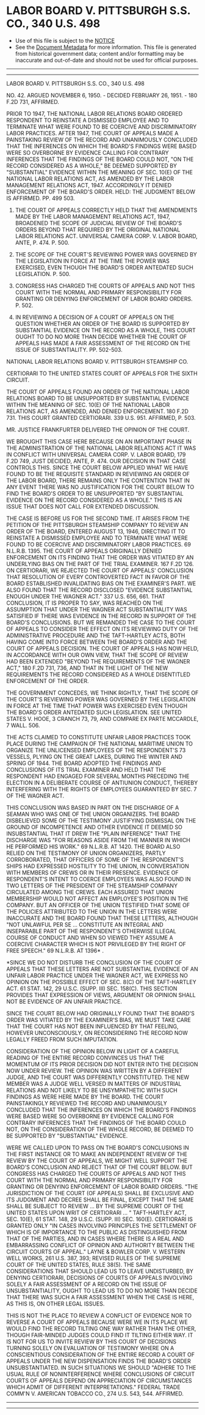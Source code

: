 ---
---

# LABOR BOARD V. PITTSBURGH S.S. CO., 340 U.S. 498

* Use of this file is subject to the [NOTICE](https://github.com/publicdocs/notice/blob/master/NOTICE)
* See the [Document Metadata](../../../) for more information.
  This file is generated from historical government data; content and/or formatting may be inaccurate and out-of-date and should not be used for official purposes.

----------
----------

LABOR BOARD V. PITTSBURGH S.S. CO., 340 U.S. 498

NO. 42.  ARGUED NOVEMBER 6, 1950.  - DECIDED FEBRUARY 26, 1951.  - 180 F.2D 731, AFFIRMED.

PRIOR TO 1947, THE NATIONAL LABOR RELATIONS BOARD ORDERED RESPONDENT TO REINSTATE A DISMISSED EMPLOYEE AND TO TERMINATE WHAT WERE FOUND TO BE COERCIVE AND DISCRIMINATORY LABOR PRACTICES.  AFTER 1947, THE COURT OF APPEALS MADE A PAINSTAKING REVIEW OF THE RECORD AND UNANIMOUSLY CONCLUDED THAT THE INFERENCES ON WHICH THE BOARD'S FINDINGS WERE BASED WERE SO OVERBORNE BY EVIDENCE CALLING FOR CONTRARY INFERENCES THAT THE FINDINGS OF THE BOARD COULD NOT, "ON THE RECORD CONSIDERED AS A WHOLE," BE DEEMED SUPPORTED BY "SUBSTANTIAL" EVIDENCE WITHIN THE MEANING OF SEC. 10(E) OF THE NATIONAL LABOR RELATIONS ACT, AS AMENDED BY THE LABOR MANAGEMENT RELATIONS ACT, 1947.  ACCORDINGLY IT DENIED ENFORCEMENT OF THE BOARD'S ORDER.  HELD:  THE JUDGMENT BELOW IS AFFIRMED.  PP. 499 503.

1.  THE COURT OF APPEALS CORRECTLY HELD THAT THE AMENDMENTS MADE BY THE LABOR MANAGEMENT RELATIONS ACT, 1947, BROADENED THE SCOPE OF JUDICIAL REVIEW OF THE BOARD'S ORDERS BEYOND THAT REQUIRED BY THE ORIGINAL NATIONAL LABOR RELATIONS ACT.  UNIVERSAL CAMERA CORP. V. LABOR BOARD, ANTE, P. 474.  P. 500.

2.  THE SCOPE OF THE COURT'S REVIEWING POWER WAS GOVERNED BY THE LEGISLATION IN FORCE AT THE TIME THE POWER WAS EXERCISED, EVEN THOUGH THE BOARD'S ORDER ANTEDATED SUCH LEGISLATION.  P. 500.

3.  CONGRESS HAS CHARGED THE COURTS OF APPEALS AND NOT THIS COURT WITH THE NORMAL AND PRIMARY RESPONSIBILITY FOR GRANTING OR DENYING ENFORCEMENT OF LABOR BOARD ORDERS.  P. 502.

4.  IN REVIEWING A DECISION OF A COURT OF APPEALS ON THE QUESTION WHETHER AN ORDER OF THE BOARD IS SUPPORTED BY SUBSTANTIAL EVIDENCE ON THE RECORD AS A WHOLE, THIS COURT OUGHT TO DO NO MORE THAN DECIDE WHETHER THE COURT OF APPEALS HAS MADE A FAIR ASSESSMENT OF THE RECORD ON THE ISSUE OF SUBSTANTIALITY.  PP. 502-503.

NATIONAL LABOR RELATIONS BOARD V. PITTSBURGH STEAMSHIP CO.

CERTIORARI TO THE UNITED STATES COURT OF APPEALS FOR THE SIXTH CIRCUIT.

THE COURT OF APPEALS FOUND AN ORDER OF THE NATIONAL LABOR RELATIONS BOARD TO BE UNSUPPORTED BY SUBSTANTIAL EVIDENCE WITHIN THE MEANING OF SEC. 10(E) OF THE NATIONAL LABOR RELATIONS ACT, AS AMENDED, AND DENIED ENFORCEMENT.  180 F.2D 731.  THIS COURT GRANTED CERTIORARI.  339 U.S. 951.  AFFIRMED, P. 503.

MR. JUSTICE FRANKFURTER DELIVERED THE OPINION OF THE COURT.

WE BROUGHT THIS CASE HERE BECAUSE ON AN IMPORTANT PHASE IN THE ADMINISTRATION OF THE NATIONAL LABOR RELATIONS ACT IT WAS IN CONFLICT WITH UNIVERSAL CAMERA CORP. V. LABOR BOARD, 179 F.2D 749, JUST DECIDED, ANTE, P. 474.  OUR DECISION IN THAT CASE CONTROLS THIS.  SINCE THE COURT BELOW APPLIED WHAT WE HAVE FOUND TO BE THE REQUISITE STANDARD IN REVIEWING AN ORDER OF THE LABOR BOARD, THERE REMAINS ONLY THE CONTENTION THAT IN ANY EVENT THERE WAS NO JUSTIFICATION FOR THE COURT BELOW TO FIND THE BOARD'S ORDER TO BE UNSUPPORTED "BY SUBSTANTIAL EVIDENCE ON THE RECORD CONSIDERED AS A WHOLE."  THIS IS AN ISSUE THAT DOES NOT CALL FOR EXTENDED DISCUSSION.

THE CASE IS BEFORE US FOR THE SECOND TIME.  IT ARISES FROM THE PETITION OF THE PITTSBURGH STEAMSHIP COMPANY TO REVIEW AN ORDER OF THE BOARD, ENTERED AUGUST 13, 1946, DIRECTING IT TO REINSTATE A DISMISSED EMPLOYEE AND TO TERMINATE WHAT WERE FOUND TO BE COERCIVE AND DISCRIMINATORY LABOR PRACTICES.  69 N.L.R.B. 1395.  THE COURT OF APPEALS ORIGINALLY DENIED ENFORCEMENT ON ITS FINDING THAT THE ORDER WAS VITIATED BY AN UNDERLYING BIAS ON THE PART OF THE TRIAL EXAMINER.  167 F.2D 126.  ON CERTIORARI, WE REJECTED THE COURT OF APPEALS' CONCLUSION THAT RESOLUTION OF EVERY CONTROVERTED FACT IN FAVOR OF THE BOARD ESTABLISHED INVALIDATING BIAS ON THE EXAMINER'S PART.  WE ALSO FOUND THAT THE RECORD DISCLOSED "EVIDENCE SUBSTANTIAL ENOUGH UNDER THE WAGNER ACT."  337 U.S. 656, 661.  THAT CONCLUSION, IT IS PROPER TO SAY, WAS REACHED ON THE ASSUMPTION THAT UNDER THE WAGNER ACT SUBSTANTIALITY WAS SATISFIED IF THERE WAS EVIDENCE IN THE RECORD IN SUPPORT OF THE BOARD'S CONCLUSIONS.  BUT WE REMANDED THE CASE TO THE COURT OF APPEALS TO CONSIDER THE EFFECT ON ITS REVIEWING DUTY OF THE ADMINISTRATIVE PROCEDURE AND THE TAFT-HARTLEY ACTS, BOTH HAVING COME INTO FORCE BETWEEN THE BOARD'S ORDER AND THE COURT OF APPEALS DECISION.  THE COURT OF APPEALS HAS NOW HELD, IN ACCORDANCE WITH OUR OWN VIEW, THAT THE SCOPE OF REVIEW HAD BEEN EXTENDED "BEYOND THE REQUIREMENTS OF THE WAGNER ACT," 180 F.2D 731, 736, AND THAT IN THE LIGHT OF THE NEW REQUIREMENTS THE RECORD CONSIDERED AS A WHOLE DISENTITLED ENFORCEMENT OF THE ORDER.

THE GOVERNMENT CONCEDES, WE THINK RIGHTLY, THAT THE SCOPE OF THE COURT'S REVIEWING POWER WAS GOVERNED BY THE LEGISLATION IN FORCE AT THE TIME THAT POWER WAS EXERCISED EVEN THOUGH THE BOARD'S ORDER ANTEDATED SUCH LEGISLATION.  SEE UNITED STATES V. HOOE, 3 CRANCH 73, 79, AND COMPARE EX PARTE MCCARDLE, 7 WALL.  506.

THE ACTS CLAIMED TO CONSTITUTE UNFAIR LABOR PRACTICES TOOK PLACE DURING THE CAMPAIGN OF THE NATIONAL MARITIME UNION TO ORGANIZE THE UNLICENSED EMPLOYEES OF THE RESPONDENT'S 73 VESSELS, PLYING ON THE GREAT LAKES, DURING THE WINTER AND SPRING OF 1944.  THE BOARD ADOPTED THE FINDINGS AND CONCLUSIONS OF ITS TRIAL EXAMINER AND HELD THAT THE RESPONDENT HAD ENGAGED FOR SEVERAL MONTHS PRECEDING THE ELECTION IN A DELIBERATE COURSE OF ANTIUNION CONDUCT, THEREBY INTERFERING WITH THE RIGHTS OF EMPLOYEES GUARANTEED BY SEC. 7 OF THE WAGNER ACT.

THIS CONCLUSION WAS BASED IN PART ON THE DISCHARGE OF A SEAMAN WHO WAS ONE OF THE UNION ORGANIZERS.  THE BOARD DISBELIEVED SOME OF THE TESTIMONY JUSTIFYING DISMISSAL ON THE GROUND OF INCOMPETENCE AND OTHER EVIDENCE IT DEEMED SO INSUBSTANTIAL THAT IT DREW THE "PLAIN INFERENCE" THAT THE DISCHARGE WAS "FOR REASONS ASIDE FROM THE MANNER IN WHICH HE PERFORMED HIS WORK."  69 N.L.R.B. AT 1420.  THE BOARD ALSO RELIED ON THE TESTIMONY OF UNION ORGANIZERS, PARTLY CORROBORATED, THAT OFFICERS OF SOME OF THE RESPONDENT'S SHIPS HAD EXPRESSED HOSTILITY TO THE UNION, IN CONVERSATION WITH MEMBERS OF CREWS OR IN THEIR PRESENCE.  EVIDENCE OF RESPONDENT'S INTENT TO COERCE EMPLOYEES WAS ALSO FOUND IN TWO LETTERS OF THE PRESIDENT OF THE STEAMSHIP COMPANY CIRCULATED AMONG THE CREWS.  EACH ASSURED THAT UNION MEMBERSHIP WOULD NOT AFFECT AN EMPLOYEE'S POSITION IN THE COMPANY.  BUT AN OFFICER OF THE UNION TESTIFIED THAT SOME OF THE POLICIES ATTRIBUTED TO THE UNION IN THE LETTERS WERE INACCURATE AND THE BOARD FOUND THAT THESE LETTERS, ALTHOUGH "NOT UNLAWFUL PER SE  ...  CONSTITUTE AN INTEGRAL AND INSEPARABLE PART OF THE RESPONDENT'S OTHERWISE ILLEGAL COURSE OF CONDUCT AND WHEN SO VIEWED THEY ASSUME A COERCIVE CHARACTER WHICH IS NOT PRIVILEGED BY THE RIGHT OF FREE SPEECH."  69 N.L.R.B. AT 1396\* .

\*SINCE WE DO NOT DISTURB THE CONCLUSION OF THE COURT OF APPEALS THAT THESE LETTERS ARE NOT SUBSTANTIAL EVIDENCE OF AN UNFAIR LABOR PRACTICE UNDER THE WAGNER ACT, WE EXPRESS NO OPINION ON THE POSSIBLE EFFECT OF SEC. 8(C) OF THE TAFT-HARTLEY ACT.  61 STAT. 142, 29 U.S.C. (SUPP. III) SEC. 158(C).  THIS SECTION PROVIDES THAT EXPRESSION OF VIEWS, ARGUMENT OR OPINION SHALL NOT BE EVIDENCE OF AN UNFAIR PRACTICE.

SINCE THE COURT BELOW HAD ORIGINALLY FOUND THAT THE BOARD'S ORDER WAS VITIATED BY THE EXAMINER'S BIAS, WE MUST TAKE CARE THAT THE COURT HAS NOT BEEN INFLUENCED BY THAT FEELING, HOWEVER UNCONSCIOUSLY, ON RECONSIDERING THE RECORD NOW LEGALLY FREED FROM SUCH IMPUTATION.

CONSIDERATION OF THE OPINION BELOW IN LIGHT OF A CAREFUL READING OF THE ENTIRE RECORD CONVINCES US THAT THE MOMENTUM OF ITS PRIOR DECISION DID NOT ENTER INTO THE DECISION NOW UNDER REVIEW.  THE OPINION WAS WRITTEN BY A DIFFERENT JUDGE, AND THE COURT WAS DIFFERENTLY CONSTITUTED.  THE NEW MEMBER WAS A JUDGE WELL VERSED IN MATTERS OF INDUSTRIAL RELATIONS AND NOT LIKELY TO BE UNSYMPATHETIC WITH SUCH FINDINGS AS WERE HERE MADE BY THE BOARD.  THE COURT PAINSTAKINGLY REVIEWED THE RECORD AND UNANIMOUSLY CONCLUDED THAT THE INFERENCES ON WHICH THE BOARD'S FINDINGS WERE BASED WERE SO OVERBORNE BY EVIDENCE CALLING FOR CONTRARY INFERENCES THAT THE FINDINGS OF THE BOARD COULD NOT, ON THE CONSIDERATION OF THE WHOLE RECORD, BE DEEMED TO BE SUPPORTED BY "SUBSTANTIAL" EVIDENCE.

WERE WE CALLED UPON TO PASS ON THE BOARD'S CONCLUSIONS IN THE FIRST INSTANCE OR TO MAKE AN INDEPENDENT REVIEW OF THE REVIEW BY THE COURT OF APPEALS, WE MIGHT WELL SUPPORT THE BOARD'S CONCLUSION AND REJECT THAT OF THE COURT BELOW.  BUT CONGRESS HAS CHARGED THE COURTS OF APPEALS AND NOT THIS COURT WITH THE NORMAL AND PRIMARY RESPONSIBILITY FOR GRANTING OR DENYING ENFORCEMENT OF LABOR BOARD ORDERS.  "THE JURISDICTION OF THE COURT (OF APPEALS) SHALL BE EXCLUSIVE AND ITS JUDGMENT AND DECREE SHALL BE FINAL, EXCEPT THAT THE SAME SHALL BE SUBJECT TO REVIEW  ...  BY THE SUPREME COURT OF THE UNITED STATES UPON WRIT OF CERTIORARI  ...  " TAFT-HARTLEY ACT, SEC. 10(E), 61 STAT. 148, 29 U.S.C. (SUPP. III) SEC. 160(E).  CERTIORARI IS GRANTED ONLY "IN CASES INVOLVING PRINCIPLES THE SETTLEMENT OF WHICH IS OF IMPORTANCE TO THE PUBLIC AS DISTINGUISHED FROM THAT OF THE PARTIES, AND IN CASES WHERE THERE IS A REAL AND EMBARRASSING CONFLICT OF OPINION AND AUTHORITY BETWEEN THE CIRCUIT COURTS OF APPEAL."  LAYNE & BOWLER CORP. V. WESTERN WELL WORKS, 261 U.S. 387, 393; REVISED RULES OF THE SUPREME COURT OF THE UNITED STATES, RULE 38(5).  THE SAME CONSIDERATIONS THAT SHOULD LEAD US TO LEAVE UNDISTURBED, BY DENYING CERTIORARI, DECISIONS OF COURTS OF APPEALS INVOLVING SOLELY A FAIR ASSESSMENT OF A RECORD ON THE ISSUE OF UNSUBSTANTIALITY, OUGHT TO LEAD US TO DO NO MORE THAN DECIDE THAT THERE WAS SUCH A FAIR ASSESSMENT WHEN THE CASE IS HERE, AS THIS IS, ON OTHER LEGAL ISSUES.

THIS IS NOT THE PLACE TO REVIEW A CONFLICT OF EVIDENCE NOR TO REVERSE A COURT OF APPEALS BECAUSE WERE WE IN ITS PLACE WE WOULD FIND THE RECORD TILTING ONE WAY RATHER THAN THE OTHER, THOUGH FAIR-MINDED JUDGES COULD FIND IT TILTING EITHER WAY.  IT IS NOT FOR US TO INVITE REVIEW BY THIS COURT OF DECISIONS TURNING SOLELY ON EVALUATION OF TESTIMONY WHERE ON A CONSCIENTIOUS CONSIDERATION OF THE ENTIRE RECORD A COURT OF APPEALS UNDER THE NEW DISPENSATION FINDS THE BOARD'S ORDER UNSUBSTANTIATED.  IN SUCH SITUATIONS WE SHOULD "ADHERE TO THE USUAL RULE OF NONINTERFERENCE WHERE CONCLUSIONS OF CIRCUIT COURTS OF APPEALS DEPEND ON APPRECIATION OF CIRCUMSTANCES WHICH ADMIT OF DIFFERENT INTERPRETATIONS."  FEDERAL TRADE COMM'N V. AMERICAN TOBACCO CO., 274 U.S. 543, 544.  AFFIRMED.


----------
----------

